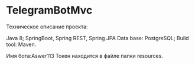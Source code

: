 # TelegramBotMvc

Техническое описание проекта:

Java 8;
SpringBoot, Spring REST, Spring JPA
Data base: PostgreSQL;
Build tool: Maven.


Имя бота:Aswer113
Токен находится в файле папки resources.
